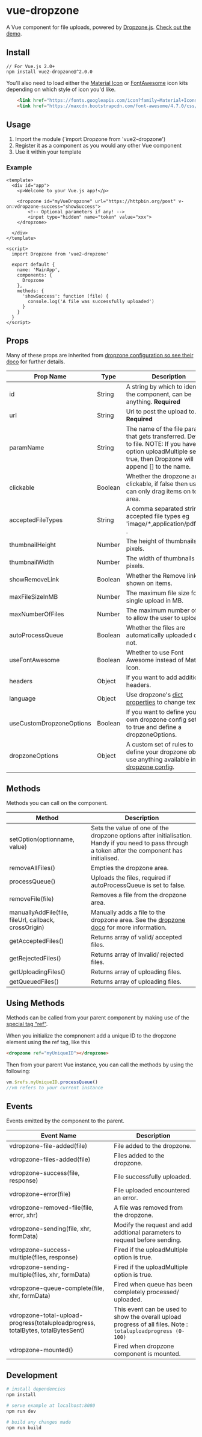 # vue-dropzone

A Vue component for file uploads, powered by [Dropzone.js](http://www.dropzonejs.com/). [Check out the demo](https://rowanwins.github.io/vue-dropzone/dist/index.html).

## Install
````
// For Vue.js 2.0+
npm install vue2-dropzone@^2.0.0
````
You'll also need to load either the [Material Icon](https://material.io/icons/) or [FontAwesome](http://fontawesome.io/) icon kits depending on which style of icon you'd like.
````html
    <link href="https://fonts.googleapis.com/icon?family=Material+Icons" rel="stylesheet">
    <link href="https://maxcdn.bootstrapcdn.com/font-awesome/4.7.0/css/font-awesome.min.css" rel="stylesheet">
````

## Usage
1. Import the module (`import Dropzone from 'vue2-dropzone') 
2. Register it as a component as you would any other Vue component
3. Use it within your template

### Example
````vue
<template>
  <div id="app">
    <p>Welcome to your Vue.js app!</p>

    <dropzone id="myVueDropzone" url="https://httpbin.org/post" v-on:vdropzone-success="showSuccess">
        <!-- Optional parameters if any! -->
        <input type="hidden" name="token" value="xxx">
    </dropzone>

  </div>
</template>

<script>
  import Dropzone from 'vue2-dropzone'

  export default {
    name: 'MainApp',
    components: {
      Dropzone
    },
    methods: {
      'showSuccess': function (file) {
        console.log('A file was successfully uploaded')
      }
    }
  }
</script>
````

## Props
Many of these props are inherited from [dropzone configuration so see their doco](http://www.dropzonejs.com/#configuration-options) for further details.

| Prop Name | Type | Description |
|----------|------|--------------|
| id | String | A string by which to identify the component, can be anything. **Required**|
| url | String | Url to post the upload to. **Required**|
| paramName | String | The name of the file param that gets transferred. Defaults to file. NOTE: If you have the option uploadMultiple set to true, then Dropzone will append [] to the name.|
| clickable | Boolean | Whether the dropzone area is clickable, if false then users can only drag items on to the area.|
| acceptedFileTypes | String | A comma separated string of accepted file types eg 'image/*,application/pdf,.psd' .|
| thumbnailHeight | Number | The height of thumbnails in pixels.|
| thumbnailWidth | Number | The width of thumbnails in pixels.|
| showRemoveLink | Boolean | Whether the Remove link is shown on items.|
| maxFileSizeInMB | Number |The maximum file size for a single upload in MB.|
| maxNumberOfFiles | Number | The maximum number of files to allow the user to upload.|
| autoProcessQueue | Boolean | Whether the files are automatically uploaded or not.|
| useFontAwesome | Boolean | Whether to use Font Awesome instead of Material Icon.|
| headers | Object | If you want to add additional headers.|
| language | Object | Use dropzone's [dict properties](http://www.dropzonejs.com/#config-dictDefaultMessage) to change texts. |
| useCustomDropzoneOptions | Boolean | If you want to define your own dropzone config set this to true and define a dropzoneOptions.|
| dropzoneOptions | Object | A custom set of rules to define your dropzone object, use anything available in the [dropzone config](http://www.dropzonejs.com/#configuration-options).|

## Methods
Methods you can call on the component.

| Method | Description |
|------------|-------------|
| setOption(optionname, value) | Sets the value of one of the dropzone options after initialisation. Handy if you need to pass through a token after the component has initialised. |
| removeAllFiles() | Empties the dropzone area.|
| processQueue() | Uploads the files, required if autoProcessQueue is set to false.|
| removeFile(file) | Removes a file from the dropzone area.|
| manuallyAddFile(file, fileUrl, callback, crossOrigin) | Manually adds a file to the dropzone area. See the [dropzone doco](https://github.com/enyo/dropzone/wiki/FAQ#how-to-show-files-already-stored-on-server) for more information. |
| getAcceptedFiles() | Returns array of valid/ accepted files. |
| getRejectedFiles() | Returns array of Invalid/ rejected files. |
| getUploadingFiles() | Returns array of uploading files. |
| getQueuedFiles() | Returns array of uploading files. |


## Using Methods
Methods can be called from your parent component by making use of the <a href="https://vuejs.org/v2/api/#ref">special tag "ref"</a>.

When you initialize the compnonent add a unique ID to the dropzone element using the ref tag, like this

```html
<dropzone ref="myUniqueID"></dropzone>
```
Then from your parent Vue instance, you can call the methods by using the following:

```javascript
vm.$refs.myUniqueID.processQueue()
//vm refers to your current instance
```

## Events
Events emitted by the component to the parent.

| Event Name | Description |
|------------|-------------|
| vdropzone-file-added(file) | File added to the dropzone.|
| vdropzone-files-added(file) | Files added to the dropzone.|
| vdropzone-success(file, response) | File successfully uploaded.|
| vdropzone-error(file) | File uploaded encountered an error.|
| vdropzone-removed-file(file, error, xhr) | A file was removed from the dropzone.|
| vdropzone-sending(file, xhr, formData) | Modify the request and add addtional parameters to request before sending.|
| vdropzone-success-multiple(files, response) | Fired if the uploadMultiple option is true.|
| vdropzone-sending-multiple(files, xhr, formData) | Fired if the uploadMultiple option is true.|
| vdropzone-queue-complete(file, xhr, formData) | Fired when queue has been completely processed/ uploaded.|
| vdropzone-total-upload-progress(totaluploadprogress, totalBytes, totalBytesSent) | This event can be used to show the overall upload progress of all files. Note : `totaluploadprogress (0-100)`|
| vdropzone-mounted() | Fired when dropzone component is mounted. |


## Development

``` bash
# install dependencies
npm install

# serve example at localhost:8080
npm run dev

# build any changes made
npm run build
```
